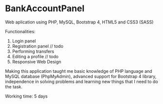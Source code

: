 # BankAccountPanel
Web aplication using PHP, MySQL, Bootstrap 4, HTML5 and CSS3 (SASS)

Functionalities:
1. Login panel
2. Registration panel // todo
3. Performing transfers
4. Editing a profile // todo
5. Responsive Web Design

Making this application taught me basic knowledge of PHP language and MySQL database (PhpMyAdmin), advanced support for Bootstrap 4 library, independence in solving problems and learning new things that I need to do the task.

Working time: 5 days
